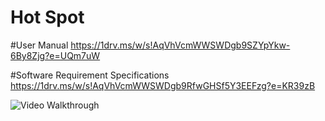 # Hot Spot

#User Manual
https://1drv.ms/w/s!AqVhVcmWWSWDgb9SZYpYkw-6By8Zjg?e=UQm7uW

#Software Requirement Specifications
https://1drv.ms/w/s!AqVhVcmWWSWDgb9RfwGHSf5Y3EEFzg?e=KR39zB

<img src='http://g.recordit.co/LupmwfdLUg.gif' title='Video Walkthrough' width='' alt='Video Walkthrough' />
